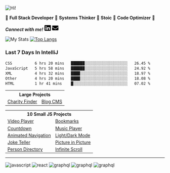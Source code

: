 <img src="https://i.giphy.com/media/3PAL5bChWnak0WJ32x/giphy.webp" alt="Hi!">

:star2: **Full Stack Developer** :star2: **Systems Thinker** :star2: **Stoic** :star2: **Code Optimizer** :star2:

***Connect with me!*** <a href="https://www.linkedin.com/in/ethan-glover/"><img src="https://raw.githubusercontent.com/eglove/eglove/eeb591600b73da426bd298d229e2fd96df019488/linkedin-brands.svg" alt="LinkedIn" width="20px" height="20px"></a> <a href="mailto:hello@ethang.email"><img src="https://raw.githubusercontent.com/eglove/eglove/47aceecf4819797d993f5facc7764cb99d0ab039/envelope-solid.svg" alt="Email" width="20px" height="20px"></a>

![My Stats](https://github-readme-stats.vercel.app/api?username=eglove&show_icons=true&theme=default&count_private=true)
[![Top Langs](https://github-readme-stats.vercel.app/api/top-langs/?username=eglove&layout=compact)](https://github.com/anuraghazra/github-readme-stats)

### Last 7 Days In IntelliJ
<!--START_SECTION:waka-->
```text
CSS          6 hrs 20 mins   ██████░░░░░░░░░░░░░░░░░░░   26.45 % 
JavaScript   5 hrs 58 mins   ██████░░░░░░░░░░░░░░░░░░░   24.92 % 
XML          4 hrs 32 mins   ████░░░░░░░░░░░░░░░░░░░░░   18.97 % 
Other        4 hrs 20 mins   ████░░░░░░░░░░░░░░░░░░░░░   18.08 % 
HTML         1 hr 41 mins    █░░░░░░░░░░░░░░░░░░░░░░░░   07.02 %
```
<!--END_SECTION:waka-->

<table>
  <tr>
    <th colspan="2">Large Projects</th>
  </tr>
  <tr>
    <td><a href="https://github.com/eglove/Charity-App-React-GraphQL">Charity Finder</a></td>
    <td><a href="https://github.com/eglove/PHP-Dynamic-Website">Blog CMS</a></td>
  </tr>
</table>

<table>
  <tr>
    <th colspan="2">10 Small JS Projects</th>
  </tr>
  <tr>
    <td><a href="https://eglove.github.io/video-player/">Video Player</a></td>
    <td><a href="https://eglove.github.io/bookmarks/">Bookmarks</a></td>
  <tr>
  <tr>
    <td><a href="https://eglove.github.io/countdown/">Countdown</a></td>
    <td><a href="https://eglove.github.io/music-player/">Music Player</a></td>
  <tr>
  <tr>
    <td><a href="https://eglove.github.io/navigation/">Animated Navigation</a></td>
    <td><a href="https://eglove.github.io/light-dark-mode/">Light/Dark Mode</a></td>
  <tr>
  <tr>
    <td><a href="https://eglove.github.io/joke-teller/">Joke Teller</a></td>
    <td><a href="https://eglove.github.io/picture-in-picture/">Picture in Picture</a></td>
  <tr>
  <tr>
    <td><a href="https://eglove.github.io/aliens/">Person Directory</a></td>
    <td><a href="https://eglove.github.io/infinite-scroll/">Infinite Scroll</a></td>
  <tr>
</table>

<hr>
<div>
  <img src="https://www.vectorlogo.zone/logos/javascript/javascript-icon.svg" alt="javascript">
  <img src="https://www.vectorlogo.zone/logos/reactjs/reactjs-icon.svg" alt="react">
  <img src="https://www.vectorlogo.zone/logos/graphql/graphql-icon.svg" alt="graphql">
  <img src="https://www.vectorlogo.zone/logos/w3_html5/w3_html5-icon.svg" alt="graphql">
  <img src="https://www.vectorlogo.zone/logos/getbootstrap/getbootstrap-icon.svg" alt="graphql">
</div>
